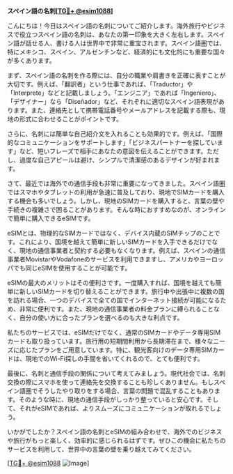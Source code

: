 **スペイン語の名刺[[TG💪+ @esim1088](https://t.me/s/esim1088)]**

こんにちは！今日はスペイン語の名刺についてご紹介します。海外旅行やビジネスで役立つスペイン語の名刺は、あなたの第一印象を大きく左右します。スペイン語が話せる人、書ける人は世界中で非常に重宝されます。スペイン語圏では、特にメキシコ、スペイン、アルゼンチンなど、経済的にも文化的にも重要な国々が多くあります。

まず、スペイン語の名刺を作る際には、自分の職業や肩書きを正確に表すことが大切です。例えば、「翻訳者」という仕事であれば、「Traductor」や「Interprete」などと記載しましょう。「エンジニア」であれば「Ingeniero」、「デザイナー」なら「Diseñador」など、それぞれに適切なスペイン語表現があります。また、連絡先として携帯電話番号やメールアドレスを記載する際も、現地の形式に合わせることがポイントです。

さらに、名刺には簡単な自己紹介文を入れることも効果的です。例えば、「国際的なコミュニケーションをサポートします」「ビジネスパートナーを探しています」など、短いフレーズで相手にあなたの意図を伝えることができます。ただし、過度な自己アピールは避け、シンプルで清潔感のあるデザインが好まれます。

さて、最近では海外での通信手段も非常に重要になってきました。スペイン語圏ではスマホやタブレットの利用が急速に普及しており、現地でSIMカードを購入する機会も多いでしょう。しかし、現地のSIMカードを購入すると、言葉の壁や手続きの複雑さで困ることがあります。そんな時におすすめなのが、オンラインで簡単に購入できるeSIMです。

eSIMとは、物理的なSIMカードではなく、デバイス内蔵のSIMチップのことです。これにより、国境を越えて簡単に新しいSIMカードを入手できるだけでなく、現地の通信事業者と契約する必要もなくなります。例えば、スペインの通信事業者MovistarやVodafoneのサービスを利用できますし、アメリカやヨーロッパでも同じeSIMを使用することが可能です。

eSIMの最大のメリットはその便利さです。一度購入すれば、国境を越えても簡単に新しいSIMカードを切り替えることができます。旅行中や出張中に複数の国を訪れる場合、一つのデバイスで全ての国でインターネット接続が可能になるため、非常に便利です。また、現地の通信事業者の料金プランに縛られることなく、自分の使い方に合ったプランを選べるのも大きな利点です。

私たちのサービスでは、eSIMだけでなく、通常のSIMカードやデータ専用SIMカードも取り扱っています。旅行用の短期間利用から長期滞在まで、様々なニーズに応じたプランをご用意しています。特に、観光客向けのデータ専用SIMカードは、現地でのWi-Fi探しの手間を省いてくれるので、とても便利です。

最後に、名刺と通信手段の関係について考えてみましょう。現代社会では、名刺交換の際にスマホを使って連絡先を交換することも珍しくありません。もしスペイン語圏でそうしたやり取りをする場合、言葉の問題で混乱することもあります。そのような時に、現地の通信手段がしっかり整っていると安心です。そして、それがeSIMであれば、よりスムーズにコミュニケーションが取れるでしょう。

いかがでしたか？スペイン語の名刺とeSIMの組み合わせで、海外でのビジネスや旅行がもっと楽しく、効率的に感じられるはずです。ぜひこの機会に私たちのサービスを利用して、世界中の言葉の壁を乗り越えてみてください。

[[TG💪+ @esim1088](https://t.me/s/esim1088) ![Image](https://i.postimg.cc/Y0z9fWf4/image.png)]